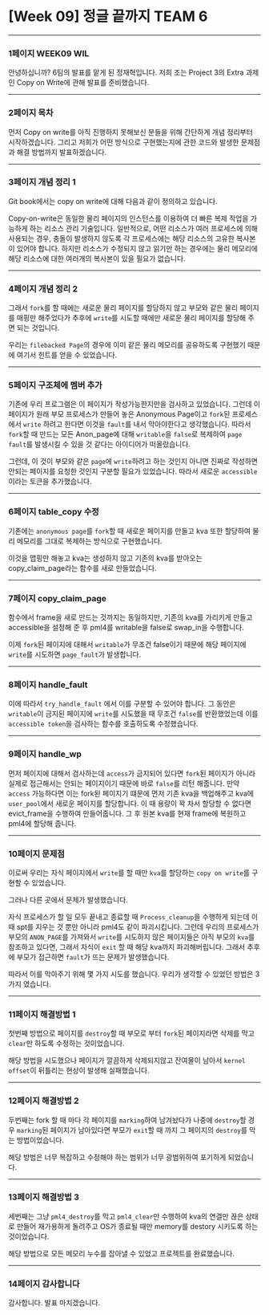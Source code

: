 # [Week 09] 정글 끝까지 TEAM 6


**********

### 1페이지 WEEK09 WIL

안녕하십니까? 6팀의 발표를 맡게 된 정재혁입니다.
저희 조는 Project 3의 Extra 과제인 Copy on Write에 관해 발표를 준비했습니다.

***********

### 2페이지 목차

먼저 Copy on write를 아직 진행하지 못해보신 분들을 위해 간단하게 개념 정리부터 시작하겠습니다. 그리고 저희가 어떤 방식으로 구현했는지에 관한 코드와 발생한 문제점과 해결 방법까지 발표하겠습니다.

***********

### 3페이지 개념 정리 1

Git book에서는 copy on write에 대해 다음과 같이 정의하고 있습니다.

Copy-on-write은 동일한 물리 페이지의 인스턴스를 이용하여 더 빠른 복제 작업을 가능하게 하는 리소스 관리 기술입니다. 일반적으로, 어떤 리소스가 여러 프로세스에 의해 사용되는 경우, 충돌이 발생하지 않도록 각 프로세스에는 해당 리소스의 고유한 복사본이 있어야 합니다. 하지만 리소스가 수정되지 않고 읽기만 하는 경우에는 물리 메모리에 해당 리소스에 대한 여러개의 복사본이 있을 필요가 없습니다.

***********

### 4페이지 개념 정리 2

그래서 `fork`를 할 때에는 새로운 물리 페이지를 할당하지 않고 부모와 같은 물리 페이지를 매핑만 해주었다가 추후에 `write`를 시도할 때에만 새로운 물리 페이지를 할당해 주면 되는 것입니다.

우리는 `filebacked Page`의 경우에 이미 같은 물리 메모리를 공유하도록 구현했기 때문에 여기서 힌트를 얻을 수 있었습니다.

***********

### 5페이지 구조체에 멤버 추가

기존에 우리 프로그램은 이 페이지가 작성가능한지만을 검사하고 있었습니다. 그런데 이 페이지가 원래 부모 프로세스가 만들어 놓은 Anonymous Page이고  `fork`된 프로세스에서 `write` 하려고 한다면 이것을 `fault`를 내서 막아야한다고 생각했습니다. 따라서 `fork`할 때 만드는 모든 Anon_page에 대해 `writable`을 `false`로 복제하여 `page fault`를 발생시킬 수 있을 것 같다는 아이디어가 떠올랐습니다. 

그런데, 이 것이 부모와 같은 `page`에 `write`하려고 하는 것인지 아니면 진짜로 작성하면 안되는 페이지를 요청한 것인지 구분할 필요가 있었습니다. 따라서 새로운 `accessible` 이라는 토큰을 추가했습니다.

************

### 6페이지 table_copy 수정

기존에는 `anonymous page`를 `fork`할 때 새로운 페이지를 만들고 kva 또한 할당하여 물리 메모리를 그대로 복제하는 방식으로 구현했습니다. 

이것을 맵핑만 해놓고 kva는 생성하지 않고 기존의 kva를 받아오는 copy_claim_page라는 함수를 새로 만들었습니다.

************

### 7페이지 copy_claim_page

함수에서 frame을 새로 만드는 것까지는 동일하지만, 기존의 kva를 가리키게 만들고 accessible을 설정해 준 후 pml4를 writable을 false로 swap_in을 수행합니다.

이제 `fork`된 페이지에 대해서 `writable`가 무조건 false이기 때문에 해당 페이지에 `write`를 시도하면 `page_fault`가 발생합니다.

************

### 8페이지 handle_fault

이에 따라서 `try_handle_fault` 에서 이를 구분할 수 있어야 합니다. 그 동안은 `writable`이 금지된 페이지에 `write`를 시도했을 때 무조건 `false`를 반환했었는데 이를 `accessible token`을 검사하는 함수를 호출하도록 수정했습니다.

************

### 9페이지 handle_wp

먼저 페이지에 대해서 검사하는데 `access`가 금지되어 있다면 `fork`된 페이지가 아니라 실제로 접근해서는 안되는 페이지이기 때문에 바로 `false`를 리턴 해줍니다. 만약 `access` 가능하다면 이는 fork된 페이지기 떄문에 먼저 기존 kva을 백업해주고 kva에 `user_pool`에서 새로운 페이지를 할당합니다. 이 때 용량이 꽉 차서 할당할 수 없다면 evict_frame을 수행하여 만들어줍니다. 그 후 원본 kva를 현재 frame에 복원하고 pml4에 할당해 줍니다.

************

### 10페이지 문제점

이로써 우리는 자식 페이지에서 `write`를 할 때만 `kva`를 할당하는 `copy on write`를 구현할 수 있었습니다.

그러나 다른 곳에서 문제가 발생했습니다. 

자식 프로세스가 할 일 모두 끝내고 종료할 때 `Process_cleanup`을 수행하게 되는데 이 때 spt를 지우는 것 뿐만 아니라 pml4도 같이 파괴시킵니다. 그런데 우리의 프로세스가 부모의 `ANON_PAGE`를 가져와서 `write`를 시도하지 않은 페이지들은 아직 부모의 `kva`를 참조하고 있다면, 그래서 자식이 `exit` 할 때 해당 kva까지 파괴해버립니다. 그래서 추후에 부모가 접근하면 `fault`가 뜨는 문제가 발생했습니다.

따라서 이를 막아주기 위해 몇 가지 시도를 했습니다. 우리가 생각할 수 있었던 방법은 3가지 였습니다.

************

### 11페이지 해결방법 1

첫번째 방법으로 페이지를 `destroy`할 때 부모로 부터 `fork`된 페이지라면 삭제를 막고 `clear`만 하도록 수정하는 것이었습니다.

해당 방법을 시도했으나 페이지가 깔끔하게 삭제되지않고 잔여물이 남아서 `kernel offset`이 뒤틀리는 현상이 발생해 실패했습니다.


************

### 12페이지 해결방법 2

두번째는 fork 할 때 마다 각 페이지를 `marking`하여 남겨놨다가 나중에 `destroy`할 경우 `marking`된 페이지가 남아있다면 부모가 `exit`할 때 까지 그 페이지의 `destroy`를 막는 방법이었습니다.

해당 방법은 너무 복잡하고 수정해야 하는 범위가 너무 광범위하여 포기하게 되었습니다.

************

### 13페이지 해결방법 3

세번째는 그냥 `pml4_destroy`를 막고 `pml4_clear`만 수행하여 kva의 연결만 끊은 상태로 만들어 재가용하게 돌려주고 OS가 종료될 때만 memory를 destory 시키도록 하는 것이었습니다.

해당 방법으로 모든 메모리 누수를 잡아낼 수 있었고 프로젝트를 완료했습니다.

************

### 14페이지 감사합니다

감사합니다. 발표 마치겠습니다.
